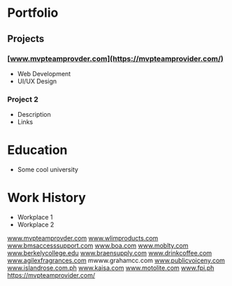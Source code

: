# Portfolio

## Projects
### [www.mvpteamprovder.com](https://mvpteamprovider.com/)
- Web Development
- UI/UX Design

### Project 2
- Description
- Links

# Education
- Some cool university

# Work History
- Workplace 1
- Workplace 2


www.mvpteamprovder.com
www.wlimproducts.com
www.bmsaccesssupport.com 
www.boa.com
www.moblty.com www.berkelycollege.edu www.braensupply.com
www.drinkcoffee.com
www.agilexfragrances.com
mwww.grahamcc.com 
www.publicvoiceny.com 
www.islandrose.com.ph 
www.kaisa.com
www.motolite.com 
www.fpi.ph
https://mvpteamprovider.com/
